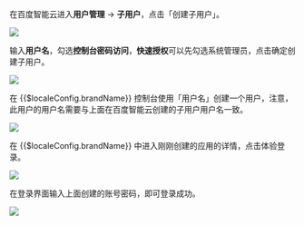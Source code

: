 <IntegrationDetailCard :title="`在百度智能云中创建子用户`">

在百度智能云进入**用户管理** -> **子用户**，点击「创建子用户」。

![](~@imagesZhCn/integration/baidu-cloud-user-iam/3-1.png)

输入**用户名**，勾选**控制台密码访问**，**快速授权**可以先勾选系统管理员，点击确定创建子用户。

![](~@imagesZhCn/integration/baidu-cloud-user-iam/3-2.png)

</IntegrationDetailCard>

<IntegrationDetailCard :title="`在 ${$localeConfig.brandName} 中创建用户`">

在 {{$localeConfig.brandName}} 控制台使用「用户名」创建一个用户，注意，此用户的用户名需要与上面在百度智能云创建的子用户用户名一致。

![](~@imagesZhCn/integration/baidu-cloud-user-iam/3-3.png)

</IntegrationDetailCard>

<IntegrationDetailCard title="体验登录">

在 {{$localeConfig.brandName}} 中进入刚刚创建的应用的详情，点击体验登录。

![](~@imagesZhCn/integration/baidu-cloud-user-iam/3-4.png)

在登录界面输入上面创建的账号密码，即可登录成功。

![](~@imagesZhCn/integration/baidu-cloud-user-iam/3-5.png)

</IntegrationDetailCard>
